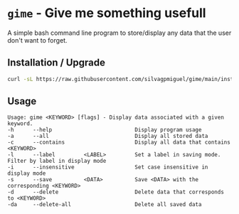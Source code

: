 # `gime` - Give me something usefull

A simple bash command line program to store/display any data that the user don't want to forget.

## Installation / Upgrade
```bash
curl -sL https://raw.githubusercontent.com/silvagpmiguel/gime/main/install.sh | sudo bash
```

## Usage
```
Usage: gime <KEYWORD> [flags] - Display data associated with a given keyword.
-h      --help                          Display program usage
-a      --all                           Display all stored data
-c      --contains                      Display all data that contains <KEYWORD>
-l      --label         <LABEL>         Set a label in saving mode. Filter by label in display mode 
-i      --insensitive                   Set case insensitive in display mode
-s      --save          <DATA>          Save <DATA> with the corresponding <KEYWORD>
-d      --delete                        Delete data that corresponds to <KEYWORD>
-da     --delete-all                    Delete all saved data
```
